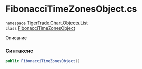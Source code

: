 
# FibonacciTimeZonesObject.cs
`namespace` [TigerTrade.Chart](../../../TigerTrade.Chart.md).[Objects](../../../TigerTrade.Chart/Objects.md).[List](../../../TigerTrade.Chart/Objects/List.md)  
    `class` [FibonacciTimeZonesObject](../../FibonacciTimeZonesObject.cs.md)

Описание

### Синтаксис
```csharp
public FibonacciTimeZonesObject()
```


                    
                    